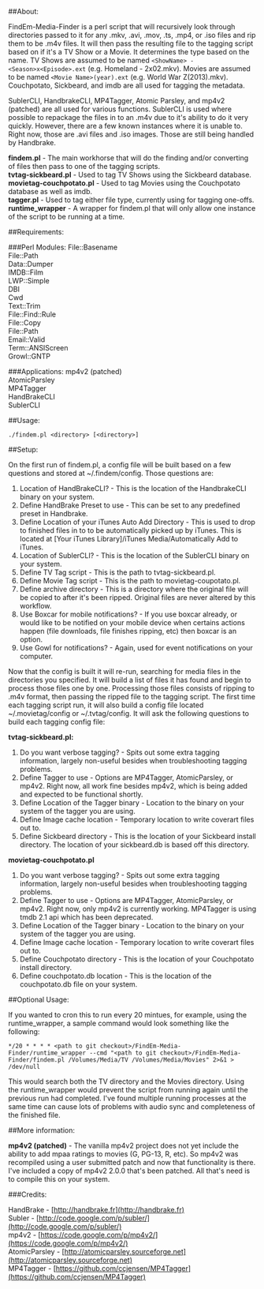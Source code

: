 ##About:

FindEm-Media-Finder is a perl script that will recursively look through directories passed to it for any .mkv, .avi, .mov, .ts, .mp4, or .iso files and rip them to be .m4v files.  It will then pass the resulting file to the tagging script based on if it's a TV Show or a Movie.  It determines the type based on the name.  TV Shows are assumed to be named `<ShowName> - <Season>x<Episode>.ext` (e.g. Homeland - 2x02.mkv).  Movies are assumed to be named `<Movie Name>(year).ext` (e.g. World War Z(2013).mkv).  Couchpotato, Sickbeard, and imdb are all used for tagging the metadata.

SublerCLI, HandbrakeCLI, MP4Tagger, Atomic Parsley, and mp4v2 (patched) are all used for various functions.  SublerCLI is used where possible to repackage the files in to an .m4v due to it's ability to do it very quickly.  However, there are a few known instances where it is unable to.  Right now, those are .avi files and .iso images.  Those are still being handled by Handbrake.

**findem.pl** - The main workhorse that will do the finding and/or converting of files then pass to one of the tagging scripts.  
**tvtag-sickbeard.pl** - Used to tag TV Shows using the Sickbeard database.  
**movietag-couchpotato.pl** - Used to tag Movies using the Couchpotato database as well as imdb.  
**tagger.pl** - Used to tag either file type, currently using for tagging one-offs.  
**runtime_wrapper** - A wrapper for findem.pl that will only allow one instance of the script to be running at a time.  

##Requirements:

###Perl Modules:
File::Basename  
File::Path  
Data::Dumper  
IMDB::Film  
LWP::Simple  
DBI  
Cwd  
Text::Trim  
File::Find::Rule  
File::Copy  
File::Path  
Email::Valid  
Term::ANSIScreen  
Growl::GNTP  

###Applications:
mp4v2 (patched)  
AtomicParsley  
MP4Tagger  
HandBrakeCLI  
SublerCLI  

##Usage:

	./findem.pl <directory> [<directory>]

##Setup:

On the first run of findem.pl, a config file will be built based on a few questions and stored at ~/.findem/config.  Those questions are:  
   1. Location of HandBrakeCLI? - This is the location of the HandbrakeCLI binary on your system.  
   2. Define HandBrake Preset to use - This can be set to any predefined preset in Handbrake.  
   3. Define Location of your iTunes Auto Add Directory - This is used to drop to finished files in to to be automatically picked up by iTunes.  This is located at [Your iTunes Library]/iTunes Media/Automatically Add to iTunes.  
   4. Location of SublerCLI? - This is the location of the SublerCLI binary on your system.  
   5. Define TV Tag script - This is the path to tvtag-sickbeard.pl.  
   6. Define Movie Tag script - This is the path to movietag-coupotato.pl.  
   7. Define archive directory - This is a directory where the original file will be copied to after it's been ripped.  Original files are never altered by this workflow.  
   8. Use Boxcar for mobile notifications? - If you use boxcar already, or would like to be notified on your mobile device when certains actions happen (file downloads, file finishes ripping, etc) then boxcar is an option.  
   9. Use Gowl for notifications? - Again, used for event notifications on your computer.  
	
Now that the config is built it will re-run, searching for media files in the directories you specified.  It will build a list of files it has found and begin to process those files one by one.  Processing those files consists of ripping to .m4v format, then passing the ripped file to the tagging script.  The first time each tagging script run, it will also build a config file located ~/.movietag/config or ~/.tvtag/config.  It will ask the following questions to build each tagging config file:  

**tvtag-sickbeard.pl:**  
   1. Do you want verbose tagging? - Spits out some extra tagging information, largely non-useful besides when troubleshooting tagging problems.  
   2. Define Tagger to use - Options are MP4Tagger, AtomicParsley, or mp4v2.  Right now, all work fine besides mp4v2, which is being added and expected to be functional shortly.  
   3. Define Location of the Tagger binary -  Location to the binary on your system of the tagger you are using.  
   4. Define Image cache location - Temporary location to write coverart files out to.  
   5. Define Sickbeard directory - This is the location of your Sickbeard install directory.  The location of your sickbeard.db is based off this directory.  
	
**movietag-couchpotato.pl**  
   1. Do you want verbose tagging? - Spits out some extra tagging information, largely non-useful besides when troubleshooting tagging problems.  
   2. Define Tagger to use - Options are MP4Tagger, AtomicParsley, or mp4v2.  Right now, only mp4v2 is currently working.  MP4Tagger is using tmdb 2.1 api which has been deprecated.  
   3. Define Location of the Tagger binary -  Location to the binary on your system of the tagger you are using.  
   4. Define Image cache location - Temporary location to write coverart files out to.  
   5. Define Couchpotato directory - This is the location of your Couchpotato install directory.  
   6. Define couchpotato.db location - This is the location of the couchpotato.db file on your system.  
	
##Optional Usage:

If you wanted to cron this to run every 20 mintues, for example, using the runtime_wrapper, a sample command would look something like the following:  

	*/20 * * * * <path to git checkout>/FindEm-Media-Finder/runtime_wrapper --cmd "<path to git checkout>/FindEm-Media-Finder/findem.pl /Volumes/Media/TV /Volumes/Media/Movies" 2>&1 > /dev/null
	
This would search both the TV directory and the Movies directory.  Using the runtime_wrapper would prevent the script from running again until the previous run had completed.  I've found multiple running processes at the same time can cause lots of problems with audio sync and completeness of the finished file.  
	
##More information:

**mp4v2 (patched)** - The vanilla mp4v2 project does not yet include the ability to add mpaa ratings to movies (G, PG-13, R, etc).  So mp4v2 was recompiled using a user submitted patch and now that functionality is there.  I've included a copy of mp4v2 2.0.0 that's been patched.  All that's need is to compile this on your system.  

###Credits:  

HandBrake - [http://handbrake.fr](http://handbrake.fr)  
Subler - [http://code.google.com/p/subler/](http://code.google.com/p/subler/)  
mp4v2 - [https://code.google.com/p/mp4v2/](https://code.google.com/p/mp4v2/)  
AtomicParsley - [http://atomicparsley.sourceforge.net](http://atomicparsley.sourceforge.net)  
MP4Tagger - [https://github.com/ccjensen/MP4Tagger](https://github.com/ccjensen/MP4Tagger)  